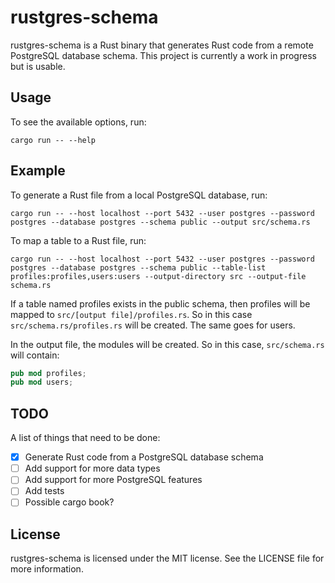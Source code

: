 # rustgres-schema

rustgres-schema is a Rust binary that generates Rust code from a remote PostgreSQL database schema. This project is currently a work in progress but is usable.

## Usage

To see the available options, run:
```
cargo run -- --help
```

## Example

To generate a Rust file from a local PostgreSQL database, run:
```
cargo run -- --host localhost --port 5432 --user postgres --password postgres --database postgres --schema public --output src/schema.rs
```

To map a table to a Rust file, run:
```
cargo run -- --host localhost --port 5432 --user postgres --password postgres --database postgres --schema public --table-list profiles:profiles,users:users --output-directory src --output-file schema.rs
```

If a table named profiles exists in the public schema, then profiles will be mapped to `src/[output file]/profiles.rs`. So in this case `src/schema.rs/profiles.rs` will be created. The same goes for users.

In the output file, the modules will be created. So in this case, `src/schema.rs` will contain:
```rust
pub mod profiles;
pub mod users;
```

## TODO
A list of things that need to be done:
- [x] Generate Rust code from a PostgreSQL database schema
- [ ] Add support for more data types
- [ ] Add support for more PostgreSQL features
- [ ] Add tests
- [ ] Possible cargo book?

## License

rustgres-schema is licensed under the MIT license. See the LICENSE file for more information.